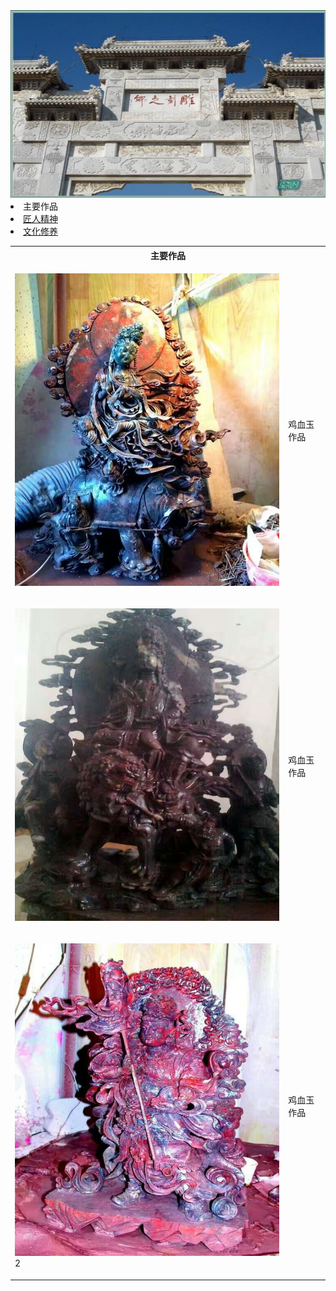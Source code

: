 <html>
<head>
<meta charset="utf-8"/>
   </head>

<body>      
	      	
<img src="https://github.com/liruida/cangku1/blob/master/5.jpg?raw=true" width="1400px" height="300px">
<li>主要作品</li>
<li><a href="https://liruida.github.io/spirit/">匠人精神</a></li>
<li><a href="https://liruida.github.io/culture/">文化修养</a></li>
<table>
<tr>
<th colspan="2">主要作品</th>
</tr>
<tr>
<td><p> <img src="https://github.com/liruida/cangku1/blob/master/3.jpg?raw=true" width="600" height="500" /></p>
</td>
<td>鸡血玉作品</td>
</tr>

<tr>
<td><p> <img src="https://github.com/liruida/cangku1/blob/master/1.jpg?raw=true" width="600" height="500" /></p>
</td>
<td>鸡血玉作品</td>
</tr>
<tr>
<td><p> <img src="https://github.com/liruida/cangku1/blob/master/4.jpg?raw=true" width="600" height="500" />2</p>
</td>
<td>鸡血玉作品</td>
</tr>
<table/>			
      
   
